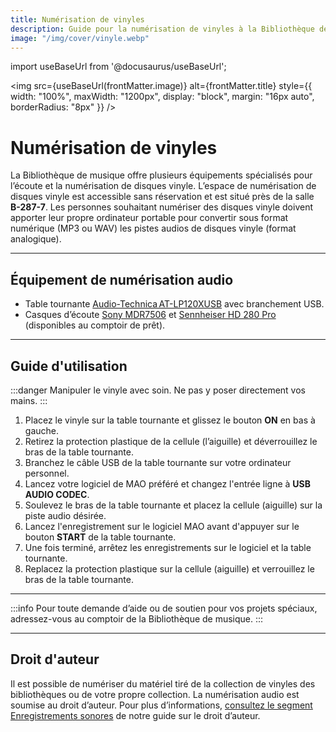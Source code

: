 ```yaml
---
title: Numérisation de vinyles
description: Guide pour la numérisation de vinyles à la Bibliothèque de musique de l'UdeM.
image: "/img/cover/vinyle.webp"
---
```


import useBaseUrl from '@docusaurus/useBaseUrl';

<img 
  src={useBaseUrl(frontMatter.image)} 
  alt={frontMatter.title} 
  style={{
    width: "100%",
    maxWidth: "1200px",
    display: "block",
    margin: "16px auto",
    borderRadius: "8px"
  }} 
/>

# Numérisation de vinyles

La Bibliothèque de musique offre plusieurs équipements spécialisés pour l’écoute et la numérisation de disques vinyle. L’espace de numérisation de disques vinyle est accessible sans réservation et est situé près de la salle **B-287-7**. Les personnes souhaitant numériser des disques vinyle doivent apporter leur propre ordinateur portable pour convertir sous format numérique (MP3 ou WAV) les pistes audios de disques vinyle (format analogique).

---

## Équipement de numérisation audio

- Table tournante [Audio-Technica AT-LP120XUSB](https://www.audio-technica.com/en-ca/at-lp120xusb) avec branchement USB.  
- Casques d’écoute [Sony MDR7506](https://pro.sony/en_CA/products/headphones/mdr-7506) et [Sennheiser HD 280 Pro](https://www.sennheiser.com/en-in/catalog/products/headphones/hd-280-pro/hd-280-pro-506845) (disponibles au comptoir de prêt).

---

## Guide d'utilisation

:::danger Manipuler le vinyle avec soin. Ne pas y poser directement vos mains.
:::

1. Placez le vinyle sur la table tournante et glissez le bouton **ON** en bas à gauche.  
2. Retirez la protection plastique de la cellule (l’aiguille) et déverrouillez le bras de la table tournante.  
3. Branchez le câble USB de la table tournante sur votre ordinateur personnel.  
4. Lancez votre logiciel de MAO préféré et changez l'entrée ligne à **USB AUDIO CODEC**.  
5. Soulevez le bras de la table tournante et placez la cellule (aiguille) sur la piste audio désirée.  
6. Lancez l'enregistrement sur le logiciel MAO avant d'appuyer sur le bouton **START** de la table tournante.  
7. Une fois terminé, arrêtez les enregistrements sur le logiciel et la table tournante.  
8. Replacez la protection plastique sur la cellule (aiguille) et verrouillez le bras de la table tournante.

---

:::info
Pour toute demande d’aide ou de soutien pour vos projets spéciaux, adressez-vous au comptoir de la Bibliothèque de musique.
:::

---

## Droit d'auteur

Il est possible de numériser du matériel tiré de la collection de vinyles des bibliothèques ou de votre propre collection. La numérisation audio est soumise au droit d’auteur. Pour plus d’informations, [consultez le segment Enregistrements sonores](https://bib.umontreal.ca/gerer-diffuser/droit-auteur/guide-droit-auteur?tab=5230701) de notre guide sur le droit d’auteur.
